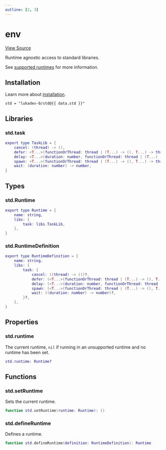 ```yaml
---
outline: [2, 3]
---
```


<script setup>
import { data } from "./package-versions.data.ts";
</script>

# env

[View Source](https://github.com/lukadev-0/util.luau/blob/main/packages/std/init.luau)

Runtime agnostic access to standard libraries.

See [supported runtimes](/docs/supported-runtimes) for more information.

## Installation

Learn more about [installation](/docs/getting-started#installation).

```toml-vue [Wally]
std = "lukadev-0/std@{{ data.std }}"
```

## Libraries

### std.task

```lua
export type TaskLib = {
	cancel: (thread) -> (),
	defer: <T...>(functionOrThread: thread | (T...) -> (), T...) -> thread,
	delay: <T...>(duration: number, functionOrThread: thread | (T...) -> (), T...) -> thread,
	spawn: <T...>(functionOrThread: thread | (T...) -> (), T...) -> thread,
	wait: (duration: number) -> number,
}
```

## Types

### std.Runtime

```lua
export type Runtime = {
	name: string,
	libs: {
		task: libs.TaskLib,
	},
}
```

### std.RuntimeDefinition

```lua
export type RuntimeDefinition = {
	name: string,
	libs: {
		task: {
			cancel: ((thread) -> ())?,
			defer: (<T...>(functionOrThread: thread | (T...) -> (), T...) -> thread)?,
			delay: (<T...>(duration: number, functionOrThread: thread | (T...) -> (), T...) -> thread)?,
			spawn: (<T...>(functionOrThread: thread | (T...) -> (), T...) -> thread)?,
			wait: ((duration: number) -> number)?,
		}?,
	},
}
```

## Properties

### std.runtime

The current runtime, `nil` if running in an unsupported runtime and no runtime has been set.

```lua
std.runtime: Runtime?
```

## Functions

### std.setRuntime

Sets the current runtime.

```lua
function std.setRuntime(runtime: Runtime): ()
```

### std.defineRuntime

Defines a runtime.

```lua
function std.defineRuntime(definition: RuntimeDefinition): Runtime
```
